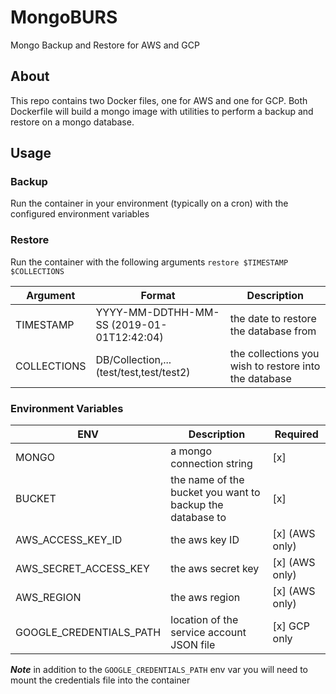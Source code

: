 # MongoBURS

Mongo Backup and Restore for AWS and GCP

## About
This repo contains two Docker files, one for AWS and one for GCP. Both Dockerfile will build
a mongo image with utilities to perform a backup and restore on a mongo database. 

## Usage
### Backup
Run the container in your environment (typically on a cron) with the configured environment variables

### Restore
Run the container with the following arguments `restore $TIMESTAMP $COLLECTIONS`

|Argument|Format|Description|
|--------|------|-----------|
|TIMESTAMP|YYYY-MM-DDTHH-MM-SS (2019-01-01T12:42:04)|the date to restore the database from|
|COLLECTIONS|DB/Collection,... (test/test,test/test2)|the collections you wish to restore into the database| 


### Environment Variables

|ENV|Description|Required|
|---|-----------|--------|
|MONGO|a mongo connection string|[x]|
|BUCKET|the name of the bucket you want to backup the database to|[x]|
|AWS_ACCESS_KEY_ID|the aws key ID|[x] (AWS only)|
|AWS_SECRET_ACCESS_KEY|the aws secret key|[x] (AWS only)|
|AWS_REGION|the aws region|[x] (AWS only)|
|GOOGLE_CREDENTIALS_PATH|location of the service account JSON file|[x] GCP only|

***Note***
in addition to the `GOOGLE_CREDENTIALS_PATH` env var you will need to mount the credentials file into the container
